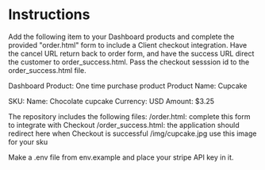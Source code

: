 # Instructions 

Add the following item to your Dashboard products and complete the provided "order.html" form to include a Client checkout integration. Have the cancel URL return back to order form, and have the success URL direct the customer to order_success.html. Pass the checkout sesssion id to the order_success.html file.

Dashboard Product:
One time purchase product
Product Name: Cupcake

SKU:
Name: Chocolate cupcake
Currency: USD
Amount: $3.25

The repository includes the following files:
/order.html: complete this form to integrate with Checkout
/order_success.html: the application should redirect here when Checkout is successful
/img/cupcake.jpg use this image for your sku 

Make a .env file from env.example and place your stripe API key in it.